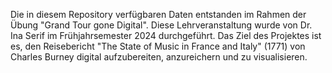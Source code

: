 Die in diesem Repository verfügbaren Daten entstanden im Rahmen der Übung "Grand Tour gone Digital". Diese Lehrveranstaltung wurde von Dr. Ina Serif im Frühjahrsemester 2024 durchgeführt.
Das Ziel des Projektes ist es, den Reisebericht "The State of Music in France and Italy" (1771) von Charles Burney digital aufzubereiten, anzureichern und zu visualisieren.
